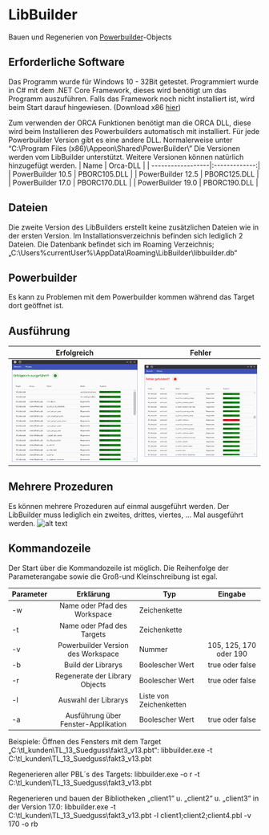 # LibBuilder
Bauen und Regenerien von [Powerbuilder](https://www.appeon.com/products/powerbuilder)-Objects 

## Erforderliche Software
Das Programm wurde für Windows 10 - 32Bit getestet. Programmiert wurde in C# mit dem  .NET Core Framework, dieses wird benötigt um das Programm auszuführen. Falls das Framework noch nicht installiert ist, wird beim Start darauf hingewiesen. 
(Download x86 [hier](https://dotnet.microsoft.com/download/dotnet-core/current/runtime))

Zum verwenden der ORCA Funktionen benötigt man die ORCA DLL, diese wird beim Installieren des Powerbuilders automatisch mit installiert. Für jede Powerbuilder Version gibt es eine andere DLL.
Normalerweise unter “C:\Program Files (x86)\Appeon\Shared\PowerBuilder\”
Die Versionen werden vom LibBuilder unterstützt. Weitere Versionen können natürlich hinzugefügt werden.
| Name              | Orca-DLL      |
| ------------------|:-------------:|
| PowerBuilder 10.5 | PBORC105.DLL  | 
| PowerBuilder 12.5 | PBORC125.DLL  | 
| PowerBuilder 17.0 | PBORC170.DLL  |
| PowerBuilder 19.0 | PBORC190.DLL  |

## Dateien
Die zweite Version des LibBuilders erstellt keine zusätzlichen Dateien wie in der ersten Version. Im Installationsverzeichnis befinden sich lediglich 2 Dateien.
Die Datenbank befindet sich im Roaming Verzeichnis; „C:\Users\%currentUser%\AppData\Roaming\LibBuilder\libbuilder.db“

## Powerbuilder
Es kann zu Problemen mit dem Powerbuilder kommen während das Target dort geöffnet ist. 

## Ausführung
| Erfolgreich              | Fehler      |
| ------------------|:-------------:|
| ![alt text](https://github.com/tuke307/LibBuilder/blob/master/Screenshots/run%20without%20errors.png "process success") | ![alt text](https://github.com/tuke307/LibBuilder/blob/master/Screenshots/run%20with%20errors.png "process with error")  | 

## Mehrere Prozeduren
Es können mehrere Prozeduren auf einmal ausgeführt werden. Der LibBuilder muss lediglich ein zweites, drittes, viertes, … Mal ausgeführt werden. 
![alt text](https://github.com/tuke307/LibBuilder/blob/master/Screenshots/multiple%20processes.gif "multiple processes")

## Kommandozeile
Der Start über die Kommandozeile ist möglich. Die Reihenfolge der Parameterangabe sowie die Groß-und Kleinschreibung ist egal.

| Parameter | Erklärung                           | Typ                     | Eingabe                 |
|-----------|:-----------------------------------:|-------------------------|:-----------------------:|
|    -w     | Name oder Pfad des Workspace        | Zeichenkette            |                         | 
|    -t     | Name oder Pfad des Targets          | Zeichenkette            |                         | 
|    -v     | Powerbuilder Version des Workspace  | Nummer                  | 105, 125, 170 oder 190  | 
|    -b     | Build der Librarys                  | Boolescher Wert	        | true oder false         | 
|    -r     | Regenerate der Library Objects      | Boolescher Wert	        | true oder false         | 
|    -l     | Auswahl der Librarys                | Liste von Zeichenketten |                         | 
|    -a     | Ausführung über Fenster-Applikation | Boolescher Wert         | true oder false         | 

Beispiele: 
Öffnen des Fensters mit dem Target „C:\tl_kunden\TL_13_Suedguss\fakt3_v13.pbt“: 
libbuilder.exe -t C:\tl_kunden\TL_13_Suedguss\fakt3_v13.pbt 

Regenerieren aller PBL´s des Targets: 
libbuilder.exe -o r -t C:\tl_kunden\TL_13_Suedguss\fakt3_v13.pbt 

Regenerieren und bauen der Bibliotheken „client1“ u. „client2“ u. „client3“ in der Version 17.0: 
libbuilder.exe -t C:\tl_kunden\TL_13_Suedguss\fakt3_v13.pbt -l client1;client2;client4.pbl -v 170 -o rb 
